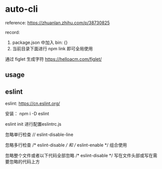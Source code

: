 # auto-cli

reference: https://zhuanlan.zhihu.com/p/38730825

record:

1. package.json 中加入 bin: {}
2. 当前目录下面进行 npm link 即可全局使用


通过 figlet 生成字符
https://helloacm.com/figlet/


## usage


















## eslint

eslint: https://cn.eslint.org/

安装： 
npm i -D eslint

eslint init 进行配置eslintrc.js

忽略单行检查
// eslint-disable-line

忽略多行检查
/* eslint-disable */ 和 /* eslint-enable */ 组合使用

忽略整个文件或者以下代码全部忽略
/* eslint-disable */ 写在文件头部或写在需要忽略的代码上方





















